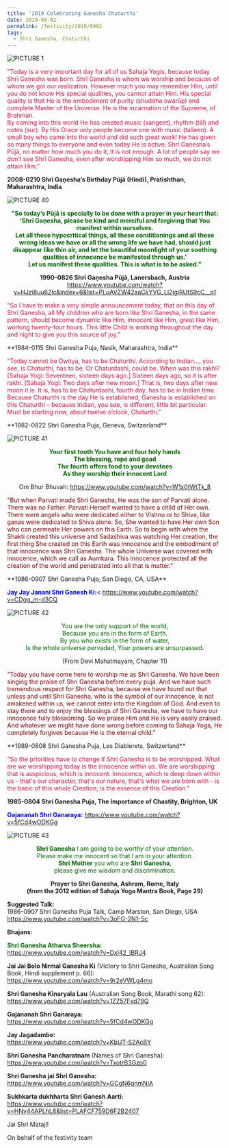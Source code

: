 ```yaml
---
title: '2019 Celebrating Ganesha Chaturthi'
date: 2019-09-02
permalink: /festivity/2019/0902
tags:
  - Shri Ganesha, Chaturthi
---
```


![PICTURE 1](/images/image1.png)

<p style="color:Crimson;">
"Today is a very important day for all of us Sahaja Yogis, because today Shrī Gaṇesha was born. Shrī Gaṇesha is whom we worship and because of whom we got our realization. However much you may remember Him, until you do not know His special qualities, you cannot attain Him. His special quality is that He is the embodiment of purity (shuddha swarūp) and complete Master of the Universe. He is the incarnation of the Supreme, of Brahman.<br>
By coming into this world He has created music (sangeet), rhythm (tāl) and notes (sur). By His Grace only people become one with music (talleen). A small boy who came into the world and did such great work! He has given so many things to everyone and even today He is active. Shrī Gaṇesha’s Pūjā, no matter how much you do it, it is not enough. A lot of people say we don’t see Shrī Gaṇesha, even after worshipping Him so much, we do not attain Him."<br>
</p>
<b>2008-0210 Shrī Gaṇesha’s Birthday Pūjā (Hindi), Pratishthan, Maharashtra, India</b><br>

![PICTURE 40](/images/image40.png)

<p style="color:DarkGreen; text-align:center;">
<b>"So today’s Pūjā is specially to be done with a prayer in your heart that:<br>
'Shrī Gaṇesha, please be kind and merciful and forgiving that You manifest within ourselves.<br>
Let all these hypocritical things, all these conditionings and all these wrong ideas we have or all the wrong life we have had, should just disappear like thin air, and let the beautiful moonlight of your soothing qualities of innocence be manifested through us.'<br>
Let us manifest these qualities. This is what is to be asked."<br></b>
</p>
<p style="text-align:center;"><b>1990-0826 Shrī Gaṇesha Pūjā, Lanersbach, Austria</b>
<a href="https://www.youtube.com/watch?v=HJzi8uu62lc&index=6&list=PLuAVZW42aaCkYVG_Ll2jgiRUtS9cC__p1">https://www.youtube.com/watch?v=HJzi8uu62lc&index=6&list=PLuAVZW42aaCkYVG_Ll2jgiRUtS9cC__p1</a>
</p>

<p style="color:Crimson; text-align:left;">
"So I have to make a very simple announcement today, that on this day of Shri Ganesha, all My children who are born like Shri Ganesha, in the same pattern, should become dynamic like Him, innocent like Him, great like Him, working twenty-four hours. This little Child is working throughout the day and night to give you this source of joy."	
</p>
**1984-0115 Shri Ganesha Puja, Nasik, Maharashtra, India**

<p style="color:Crimson; text-align:left;">
"Today cannot be Dwitya, has to be Chaturthi. According to Indian…, you see, is Chaturthi, has to be. Or Chaturdashi, could be. When was this rakhi? [Sahaja Yogi: Seventeen, sixteen days ago.] Sixteen days ago, so it is after rakhi. [Sahaja Yogi: Two days after new moon.] That is, two days after new moon it is. It is, has to be Chaturdashi, fourth day, has to be in Indian time. Because Chaturthi is the day He is established, Ganesha is established on this Chaturthi – because Indian, you see, is different, little bit particular. Must be starting now, about twelve o’clock, Chaturthi."	
</p>
**1982-0822 Shri Ganesha Puja, Geneva, Switzerland**

![PICTURE 41](/images/image41.png)

<p style="color:DarkGreen; text-align:center;">
<b>Your first tooth You have and four holy hands<br>
The blessing, rope and goad<br>
The fourth offers food to your devotees<br>
As they worship their innocent Lord<br></b>
</p>
<p style="text-align:center;"> Om Bhur Bhuvah:
<a href="https://www.youtube.com/watch?v=W1x0tWtTk_8">https://www.youtube.com/watch?v=W1x0tWtTk_8</a>
</p>

<p style="color:Maroon; text-align:left;">
"But when Parvati made Shri Ganesha, He was the son of Parvati alone. There was no Father. Parvati Herself wanted to have a child of Her own. There were angels who were dedicated either to Vishnu or to Shiva, like ganas were dedicated to Shiva alone. So, She wanted to have Her own Son who can permeate Her powers on this Earth. So to begin with when the Shakti created this universe and Sadashiva was watching Her creation, the first thing She created on this Earth was innocence and the embodiment of that innocence was Shri Ganesha. The whole Universe was covered with innocence, which we call as Aumkara. This innocence protected all the creation of the world and penetrated into all that is matter."	
</p>
**1986-0907 Shri Ganesha Puja, San Diego, CA, USA**

<p style="color:blue;"><b>Jay Jay Janani Shri Ganesh Ki:</b>< <a href="https://www.youtube.com/watch?v=CDgg_m-d3CQ">https://www.youtube.com/watch?v=CDgg_m-d3CQ</a>
</p>


![PICTURE 42](/images/image42.png)

<p style="color:DarkGreen; text-align:center;">
You are the only support of the world,<br>
Because you are in the form of Earth.<br>
By you who exists in the form of water,<br>
Is the whole universe pervaded, Your powers are unsurpassed.<br>
</p>
<p style="text-align:center;"> (From Devi Mahatmayam, Chapter 11)</p>

<p style="color:Maroon; text-align:left;">
"Today you have come here to worship me as Shri Ganesha. We have been singing the praise of Shri Ganesha before every puja. And we have such tremendous respect for Shri Ganesha, because we have found out that unless and until Shri Ganesha, who is the symbol of our innocence, is not awakened within us, we cannot enter into the Kingdom of God. And even to stay there and to enjoy the blessings of Shri Ganesha, we have to have our innocence fully blossoming. So we praise Him and He is very easily praised. And whatever we might have done wrong before coming to Sahaja Yoga, He completely forgives because He is the eternal child."	
</p>
**1989-0808 Shri Ganesha Puja, Les Diablerets, Switzerland**

<p style="color:Crimson; text-align:left;">
"So the priorities have to change if Shri Ganesha is to be worshipped. What are we worshipping today is the innocence within us. We are worshipping that is auspicious, which is innocent. Innocence, which is deep down within us - that's our character, that's our nature, that's what we are born with - is the basic of this whole Creation; is the essence of this Creation."<br>
</p>
<b>1985-0804 Shri Ganesha Puja, The Importance of Chastity, Brighton, UK</b>

<p style="color:blue;"><b>Gajananah Shri Ganaraya:</b> <a href="https://www.youtube.com/watch?v=5fCd4wODKGg">https://www.youtube.com/watch?v=5fCd4wODKGg</a></p>

![PICTURE 43](/images/image43.png)

<p style="color:DarkGreen; text-align:center;">
<b>Shri Ganesha</b> I am going to be worthy of your attention.<br>
Please make me innocent so that I am in your attention.<br>
<b>Shri Mother</b> you who are <b>Shri Ganesha</b>,<br>
please give me wisdom and discrimination.<br>
</p>
<p style="text-align:center;">
<b>Prayer to Shri Ganesha, Ashram, Rome, Italy<br>
(from the 2012 edition of Sahaja Yoga Mantra Book, Page 29)</b></p>


<b>Suggested Talk:</b><br>
1986-0907 Shri Ganesha Puja Talk, Camp Marston, San Diego, USA<br>
<a href="https://www.youtube.com/watch?v=3oFG-2N1-5c">https://www.youtube.com/watch?v=3oFG-2N1-5c</a>

<b>Bhajans:</b><br>
<p style="color:DarkGreen;"><b>Shri Ganesha Atharva Sheersha:</b><br>
<a href="https://www.youtube.com/watch?v=Dxl42_lBRJ4">https://www.youtube.com/watch?v=Dxl42_lBRJ4</a><br>

<b>Jai Jai Bolo Nirmal Ganesha Ki</b> (Victory to Shri Ganesha, Australian Song Book, Hindi supplement p. 66):<br> 
<a href="https://www.youtube.com/watch?v=9r2eVWLg4mo">https://www.youtube.com/watch?v=9r2eVWLg4mo</a><br>

<b>Shri Ganesha Kinaryala Lau</b> (Australian Song Book, Marathi song 62):<br> 
<a href="https://www.youtube.com/watch?v=1ZZ57Fxd79Q">https://www.youtube.com/watch?v=1ZZ57Fxd79Q</a><br>

<b>Gajananah Shri Ganaraya:</b><br>
<a href="https://www.youtube.com/watch?v=5fCd4wODKGg">https://www.youtube.com/watch?v=5fCd4wODKGg</a><br>

<b>Jay Jagadambe:</b><br> 
<a href="https://www.youtube.com/watch?v=KbUT-S2AcBY">https://www.youtube.com/watch?v=KbUT-S2AcBY</a><br>

<b>Shri Ganesha Pancharatnam</b> (Names of Shri Ganesha):<br> 
<a href="https://www.youtube.com/watch?v=TxotrB3Gzo0">https://www.youtube.com/watch?v=TxotrB3Gzo0</a><br>

<b>Shri Ganesha jai Shri Ganesha:</b><br> 
<a href="https://www.youtube.com/watch?v=GCgN6qnmNiA">https://www.youtube.com/watch?v=GCgN6qnmNiA</a><br>

<b>Sukhkarta dukhharta Shri Ganesh Aarti:</b><br> 
<a href="https://www.youtube.com/watch?v=HNv44APLhL8&list=PLAFCF759D6F2B2407">https://www.youtube.com/watch?v=HNv44APLhL8&list=PLAFCF759D6F2B2407</a><br></p>

Jai Shri Mataji!

On behalf of the festivity team